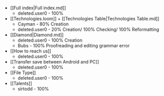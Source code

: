 - [[Full index|Full index.md]] 
	- deleted.user0 - 100%
- [[Technologies.loom]] + [[Technologies Table|Technologies Table.md]]
	- Cayman - 80% Creation
	- deleted.user0 - 20% Creation/ 100% Checking/ 100% Reformatting
- [[Diamond|Diamond.md]]
	- deleted.user0 - 100% Creation
	- Bubs - 100% Proofreading and editing grammar error 
- [[How to reach us]]
	- deleted.user0 - 100%
- [[Transfer save between Android and PC]]
	- deleted.user0 - 100%
- [[File Type]]
	- deleted.user0 - 100%
- [[Talents]]
	- sirtodd - 100%
